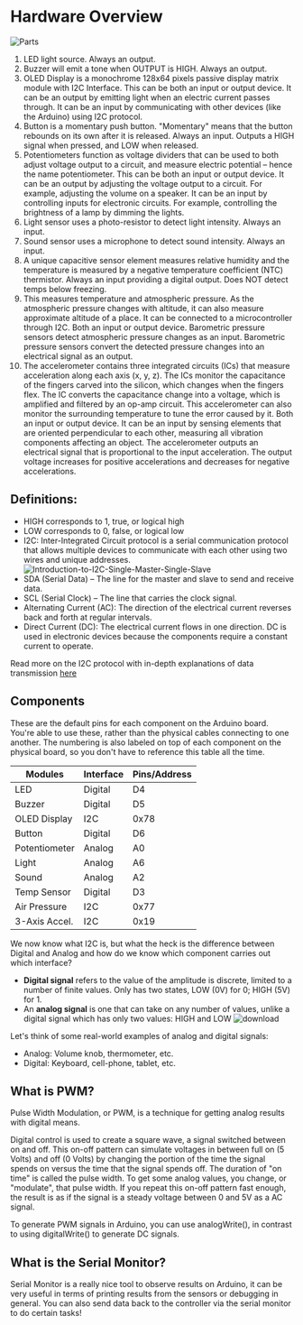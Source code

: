 # Hardware Overview
![Parts](https://github.com/user-attachments/assets/a5bc375f-7fdd-4cbf-8027-d73f9526fcdb)
1. LED light source. Always an output.
2. Buzzer will emit a tone when OUTPUT is HIGH. Always an output.
3. OLED Display is a monochrome 128x64 pixels passive display matrix module with I2C Interface. This can be both an input or output device. It can be an output by emitting light when an electric current passes through. It can be an input by communicating with other devices (like the Arduino) using I2C protocol.
4. Button is a momentary push button. "Momentary" means that the button rebounds on its own after it is released. Always an input. Outputs a HIGH  signal when pressed, and LOW when released.
5. Potentiometers function as voltage dividers that can be used to both adjust voltage output to a circuit, and measure electric potential – hence the name potentiometer. This can be both an input or output device. It can be an output by adjusting the voltage output to a circuit. For example, adjusting the volume on a speaker. It can be an input by controlling inputs for electronic circuits. For example, controlling the brightness of a lamp by dimming the lights.
6. Light sensor uses a photo-resistor to detect light intensity. Always an input.
7. Sound sensor uses a microphone to detect sound intensity. Always an input.
8. A unique capacitive sensor element measures relative humidity and the temperature is measured by a negative temperature coefficient (NTC) thermistor. Always an input providing a digital output. Does NOT detect temps below freezing.
9. This measures temperature and atmospheric pressure. As the atmospheric pressure changes with altitude, it can also measure approximate altitude of a place. It can be connected to a microcontroller through I2C. Both an input or output device. Barometric pressure sensors detect atmospheric pressure changes as an input. Barometric pressure sensors convert the detected pressure changes into an electrical signal as an output.
10. The accelerometer contains three integrated circuits (ICs) that measure acceleration along each axis (x, y, z). The ICs monitor the capacitance of the fingers carved into the silicon, which changes when the fingers flex. The IC converts the capacitance change into a voltage, which is amplified and filtered by an op-amp circuit. This accelerometer can also monitor the surrounding temperature to tune the error caused by it. Both an input or output device. It can be an input by sensing elements that are oriented perpendicular to each other, measuring all vibration components affecting an object. The accelerometer outputs an electrical signal that is proportional to the input acceleration. The output voltage increases for positive accelerations and decreases for negative accelerations.

## Definitions:
- HIGH corresponds to 1, true, or logical high
- LOW corresponds to 0, false, or logical low
- I2C: Inter-Integrated Circuit protocol is a serial communication protocol that allows multiple devices to communicate with each other using two wires and unique addresses. 
![Introduction-to-I2C-Single-Master-Single-Slave](https://github.com/user-attachments/assets/c7347e3c-5caa-4219-ba4b-fda5028508b4)
- SDA (Serial Data) – The line for the master and slave to send and receive data.
- SCL (Serial Clock) – The line that carries the clock signal.
- Alternating Current (AC): The direction of the electrical current reverses back and forth at regular intervals.
- Direct Current (DC): The electrical current flows in one direction. DC is used in electronic devices because the components require a constant current to operate.

Read more on the I2C protocol with in-depth explanations of data transmission [here](https://www.circuitbasics.com/basics-of-the-i2c-communication-protocol/)

## Components
These are the default pins for each component on the Arduino board. You're able to use these, rather than the physical cables connecting to one another. The numbering is also labeled on top of each component on the physical board, so you don't have to reference this table all the time.


|   Modules      |   Interface   |   Pins/Address  |
| -------------- | ------------- | --------------- |
| LED            | Digital       | D4              |
| Buzzer         | Digital       | D5              |
| OLED Display   | I2C           | 0x78            |
| Button         | Digital       | D6              |
| Potentiometer  | Analog        | A0              |
| Light          | Analog        | A6              |
| Sound          | Analog        | A2              |
| Temp Sensor    | Digital       | D3              |
| Air Pressure   | I2C           | 0x77            |
| 3-Axis Accel.  | I2C           | 0x19            |


We now know what I2C is, but what the heck is the difference between Digital and Analog and how do we know which component carries out which interface?
- **Digital signal** refers to the value of the amplitude is discrete, limited to a number of finite values. Only has two states, LOW (0V) for 0; HIGH (5V) for 1.
- An **analog signal** is one that can take on any number of values, unlike a digital signal which has only two values: HIGH and LOW
![download](https://github.com/user-attachments/assets/e03a1366-ee98-4a42-af08-f743eae8f2a1)

Let's think of some real-world examples of analog and digital signals:
- Analog: Volume knob, thermometer, etc.
- Digital: Keyboard, cell-phone, tablet, etc.

## What is PWM?
Pulse Width Modulation, or PWM, is a technique for getting analog results with digital means. 

Digital control is used to create a square wave, a signal switched between on and off. This on-off pattern can simulate voltages in between full on (5 Volts) and off (0 Volts) by changing the portion of the time the signal spends on versus the time that the signal spends off. The duration of "on time" is called the pulse width. To get some analog values, you change, or "modulate", that pulse width. If you repeat this on-off pattern fast enough, the result is as if the signal is a steady voltage between 0 and 5V as a AC signal.

To generate PWM signals in Arduino, you can use analogWrite(), in contrast to using digitalWrite() to generate DC signals.

## What is the Serial Monitor?
Serial Monitor is a really nice tool to observe results on Arduino, it can be very useful in terms of printing results from the sensors or debugging in general. You can also send data back to the controller via the serial monitor to do certain tasks!


